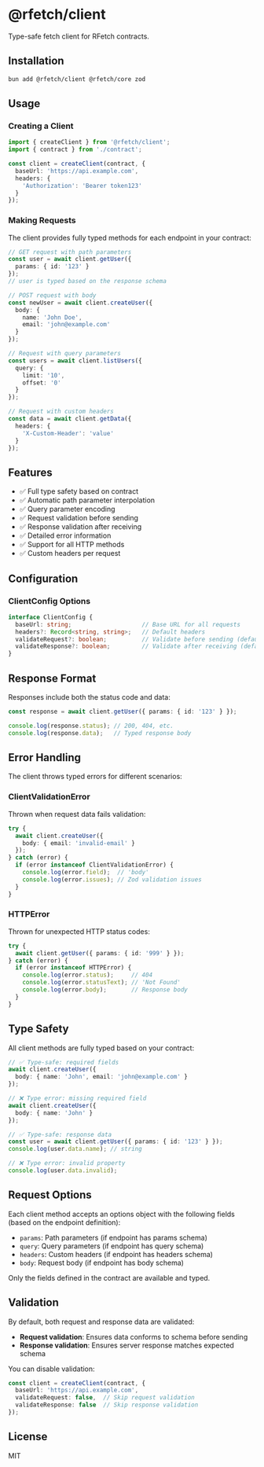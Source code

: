 # @rfetch/client

Type-safe fetch client for RFetch contracts.

## Installation

```bash
bun add @rfetch/client @rfetch/core zod
```

## Usage

### Creating a Client

```typescript
import { createClient } from '@rfetch/client';
import { contract } from './contract';

const client = createClient(contract, {
  baseUrl: 'https://api.example.com',
  headers: {
    'Authorization': 'Bearer token123'
  }
});
```

### Making Requests

The client provides fully typed methods for each endpoint in your contract:

```typescript
// GET request with path parameters
const user = await client.getUser({ 
  params: { id: '123' } 
});
// user is typed based on the response schema

// POST request with body
const newUser = await client.createUser({
  body: {
    name: 'John Doe',
    email: 'john@example.com'
  }
});

// Request with query parameters
const users = await client.listUsers({
  query: {
    limit: '10',
    offset: '0'
  }
});

// Request with custom headers
const data = await client.getData({
  headers: {
    'X-Custom-Header': 'value'
  }
});
```

## Features

- ✅ Full type safety based on contract
- ✅ Automatic path parameter interpolation
- ✅ Query parameter encoding
- ✅ Request validation before sending
- ✅ Response validation after receiving
- ✅ Detailed error information
- ✅ Support for all HTTP methods
- ✅ Custom headers per request

## Configuration

### ClientConfig Options

```typescript
interface ClientConfig {
  baseUrl: string;                    // Base URL for all requests
  headers?: Record<string, string>;   // Default headers
  validateRequest?: boolean;          // Validate before sending (default: true)
  validateResponse?: boolean;         // Validate after receiving (default: true)
}
```

## Response Format

Responses include both the status code and data:

```typescript
const response = await client.getUser({ params: { id: '123' } });

console.log(response.status); // 200, 404, etc.
console.log(response.data);   // Typed response body
```

## Error Handling

The client throws typed errors for different scenarios:

### ClientValidationError

Thrown when request data fails validation:

```typescript
try {
  await client.createUser({
    body: { email: 'invalid-email' }
  });
} catch (error) {
  if (error instanceof ClientValidationError) {
    console.log(error.field);  // 'body'
    console.log(error.issues); // Zod validation issues
  }
}
```

### HTTPError

Thrown for unexpected HTTP status codes:

```typescript
try {
  await client.getUser({ params: { id: '999' } });
} catch (error) {
  if (error instanceof HTTPError) {
    console.log(error.status);     // 404
    console.log(error.statusText); // 'Not Found'
    console.log(error.body);       // Response body
  }
}
```

## Type Safety

All client methods are fully typed based on your contract:

```typescript
// ✅ Type-safe: required fields
await client.createUser({
  body: { name: 'John', email: 'john@example.com' }
});

// ❌ Type error: missing required field
await client.createUser({
  body: { name: 'John' }
});

// ✅ Type-safe: response data
const user = await client.getUser({ params: { id: '123' } });
console.log(user.data.name); // string

// ❌ Type error: invalid property
console.log(user.data.invalid);
```

## Request Options

Each client method accepts an options object with the following fields (based on the endpoint definition):

- `params`: Path parameters (if endpoint has params schema)
- `query`: Query parameters (if endpoint has query schema)
- `headers`: Custom headers (if endpoint has headers schema)
- `body`: Request body (if endpoint has body schema)

Only the fields defined in the contract are available and typed.

## Validation

By default, both request and response data are validated:

- **Request validation**: Ensures data conforms to schema before sending
- **Response validation**: Ensures server response matches expected schema

You can disable validation:

```typescript
const client = createClient(contract, {
  baseUrl: 'https://api.example.com',
  validateRequest: false,  // Skip request validation
  validateResponse: false  // Skip response validation
});
```

## License

MIT

